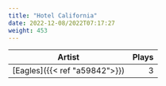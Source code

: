 ```yaml
---
title: "Hotel California"
date: 2022-12-08/2022T07:17:27
weight: 453
---
```




 Artist | Plays 
----- | -----:
[Eagles]({{< ref "a59842">}}) | 3
